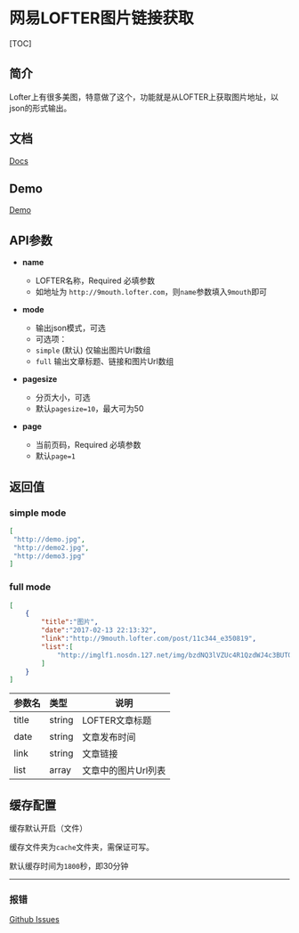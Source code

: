 # 网易LOFTER图片链接获取

[TOC]

## 简介

Lofter上有很多美图，特意做了这个，功能就是从LOFTER上获取图片地址，以json的形式输出。

## 文档

[Docs](http://mypic.4host.cn/doc)

## Demo

[Demo](http://mypic.4host.cn/demo)


## API参数

- **name**
	- LOFTER名称，Required 必填参数
	- 如地址为 `http://9mouth.lofter.com`，则`name`参数填入`9mouth`即可

- **mode**
	- 输出json模式，可选
	- 可选项：
	- `simple` (默认) 仅输出图片Url数组
	- `full` 输出文章标题、链接和图片Url数组

- **pagesize**
	- 分页大小，可选
	- 默认`pagesize=10`，最大可为50

- **page**
	- 当前页码，Required 必填参数
	- 默认`page=1`


## 返回值

### simple mode

```json
[
 "http://demo.jpg",
 "http://demo2.jpg",
 "http://demo3.jpg"
]
```

### full mode

```json
[
    {
        "title":"图片",
        "date":"2017-02-13 22:13:32",
        "link":"http://9mouth.lofter.com/post/11c344_e350819",
        "list":[
            "http://imglf1.nosdn.127.net/img/bzdNQ3lVZUc4R1QzdWJ4c3BUTGpuUjk4OGRMZTZUcitqZEhEbi9mTDJpbWNGYTMvM0hMT3VRPT0.jpg"
        ]
    }
]
```

|参数名|类型|说明|
|:-----  |:-----|-----             |
|title |string   | LOFTER文章标题 |
|date |string   | 文章发布时间 |
|link |string   | 文章链接 |
|list |array    | 文章中的图片Url列表 |


## 缓存配置

缓存默认开启（文件）

缓存文件夹为`cache`文件夹，需保证可写。

默认缓存时间为`1800`秒，即30分钟

---------------------

### 报错

[Github Issues](https://github.com/ionepub/lofter-img/issues)

